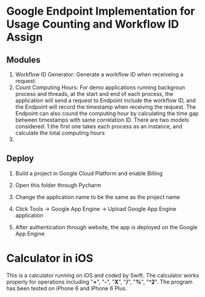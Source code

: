 # Google Endpoint Implementation for Usage Counting and Workflow ID Assign

## Modules
1. Workflow ID Generator: Generate a workflow ID when receiveing a request.
2. Count Computing Hours: For demo applications running backgroun process and threads, at the start and end of each process, the application will send a request to Endpoint include the workflow ID, and the Endpoint will record the timestamp when receiving the request. The Endpoint can also cound the computing hour by calculating the time gap between timestamps with same correlation ID.
There are two models considered: 
  1.the first one takes each process as an instance, and calculate the total computing hours
  2. 
## Deploy

1. Build a project in Google Cloud Platform and enable Billing

2. Open this folder through Pycharm

3. Change the application name to be the same as the project name

4. Click Tools -> Google App Engine -> Upload Google App Engine application

5. After authentication through website, the app is deployed on the Google App Engine


# Calculator in iOS
This is a calculator running on iOS and coded by Swift. The calculator works properly for operations including "**+**", "**-**", "**X**", "**/**", "**%**", "**^2**". The program has been tested on iPhone 6 and iPhone 6 Plus.
